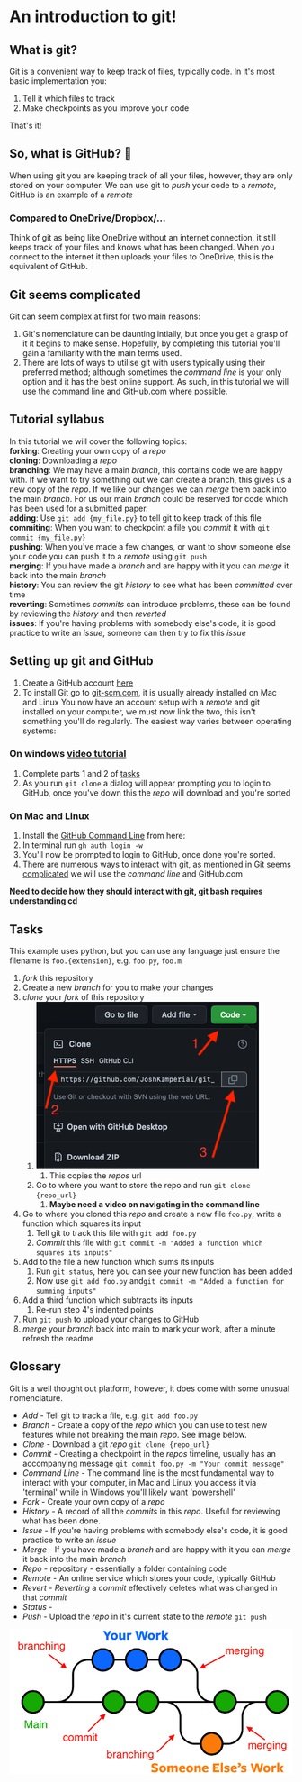 # An introduction to git!

## What is git?
Git is a convenient way to keep track of files, typically code. In it's most basic implementation you:
1. Tell it which files to track
2. Make checkpoints as you improve your code

That's it!

## So, what is GitHub? :thinking:
When using git you are keeping track of all your files, however, they are only stored on your computer. We can use git to *push* your code to a *remote*, GitHub is an example of a *remote*

### Compared to OneDrive/Dropbox/...
Think of git as being like OneDrive without an internet connection, it still keeps track of your files and knows what has been changed. When you connect to the internet it then uploads your files to OneDrive, this is the equivalent of GitHub.

## Git seems complicated

Git can seem complex at first for two main reasons:
   1. Git's nomenclature can be daunting intially, but once you get a grasp of it it begins to make sense. Hopefully, by completing this tutorial you'll gain a familiarity with the main terms used.
   2. There are lots of ways to utilise git with users typically using their preferred method; although sometimes the *command line* is your only option and it has the best online support. As such, in this tutorial we will use the command line and GitHub.com where possible. 
 
## Tutorial syllabus

In this tutorial we will cover the following topics:  
**forking**: Creating your own copy of a *repo*  
**cloning**: Downloading a *repo*  
**branching**: We may have a main *branch*, this contains code we are happy with. If we want to try something out we can create a branch, this gives us a new copy of the *repo*. If we like our changes we can *merge* them back into the main *branch*. For us our main *branch* could be reserved for code which has been used for a submitted paper.  
**adding**: Use `git add {my_file.py}` to tell git to keep track of this file  
**commiting**: When you want to checkpoint a file you *commit* it with `git commit {my_file.py}`  
**pushing**: When you've made a few changes, or want to show someone else your code you can push it to a *remote* using `git push`  
**merging**: If you have made a *branch* and are happy with it you can *merge* it back into the main *branch*  
**history**: You can review the git *history* to see what has been *committed* over time  
**reverting**: Sometimes *commits* can introduce problems, these can be found by reviewing the *history* and then *reverted*  
**issues**: If you're having problems with somebody else's code, it is good practice to write an *issue*, someone can then try to fix this *issue*  

## Setting up git and GitHub

1. Create a GitHub account [here](https://github.com/signup?ref_cta=Sign+up&ref_loc=header+logged+out&ref_page=%2F&source=header-home)
2. To install Git go to [git-scm.com](https://git-scm.com/downloads), it is usually already installed on Mac and Linux
   You now have an account setup with a *remote* and git installed on your computer, we must now link the two, this isn't something you'll do regularly. The easiest way varies between operating systems:

### On windows [video tutorial](https://www.youtube.com/watch?v=3FNA2hWG-Bk)
1. Complete parts 1 and 2 of [tasks](##-Tasks)
2. As you run `git clone` a dialog will appear prompting you to login to GitHub, once you've down this the *repo* will download and you're sorted

### On Mac and Linux
1.  Install the [GitHub Command Line](https://cli.github.com) from here:
2.  In terminal run `gh auth login -w`
3.  You'll now be prompted to login to GitHub, once done you're sorted.
4. There are numerous ways to interact with git, as mentioned in [Git seems complicated](#git-seems-complicated) we will use the *command line* and GitHub.com

**Need to decide how they should interact with git, git bash requires understanding cd**


## Tasks

This example uses python, but you can use any language just ensure the filename is `foo.{extension}`, e.g. `foo.py`, `foo.m`

1. *fork* this repository
2. Create a new *branch* for you to make your changes
3. *clone* your *fork* of this repository
   1. ![How to clone](.images/clone.png)
      1. This copies the *repos* url
   2. Go to where you want to store the repo and run `git clone {repo_url}`
      1. **Maybe need a video on navigating in the command line**
4. Go to where you cloned this *repo* and create a new file `foo.py`, write a function which squares its input
   1. Tell git to track this file with `git add foo.py`
   2. *Commit* this file with `git commit -m "Added a function which squares its inputs"`
5. Add to the file a new function which sums its inputs
   1. Run `git status`, here you can see your new function has been added
   2. Now use `git add foo.py` and`git commit -m "Added a function for summing inputs"`
6. Add a third function which subtracts its inputs
   1. Re-run step 4's indented points
7. Run `git push` to upload your changes to GitHub
8. *merge* your *branch* back into main to mark your work, after a minute refresh the readme

## Glossary

Git is a well thought out platform, however, it does come with some unusual nomenclature.

* *Add* - Tell git to track a file, e.g. `git add foo.py`
* *Branch* - Create a copy of the *repo* which you can use to test new features while not breaking the main *repo*. See image below.
* *Clone* - Download a git *repo* `git clone {repo_url}`
* *Commit* - Creating a checkpoint in the *repos* timeline, usually has an accompanying message `git commit foo.py -m "Your commit message"`
* *Command Line* - The command line is the most fundamental way to interact with your computer, in Mac and Linux you access it via 'terminal' while in Windows you'll likely want 'powershell'
* *Fork* - Create your own copy of a *repo*
* *History* - A record of all the *commits* in this *repo*. Useful for reviewing what has been done.
* *Issue* - If you're having problems with somebody else's code, it is good practice to write an *issue*
* *Merge* - If you have made a *branch* and are happy with it you can *merge* it back into the main *branch*
* *Repo* - repository - essentially a folder containing code
* *Remote* - An online service which stores your code, typically GitHub
* *Revert* - *Reverting* a *commit* effectively deletes what was changed in that *commit*
* *Status* -
* *Push* - Upload the *repo* in it's current state to the *remote* `git push`

![branches](.images/git-branches.png)

